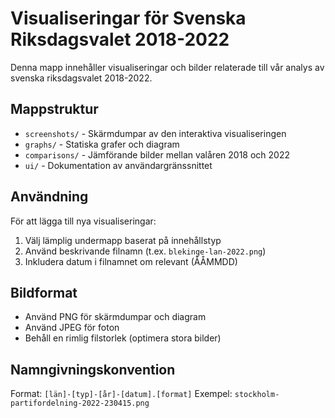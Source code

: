 # Visualiseringar för Svenska Riksdagsvalet 2018-2022

Denna mapp innehåller visualiseringar och bilder relaterade till vår analys av svenska riksdagsvalet 2018-2022.

## Mappstruktur

- `screenshots/` - Skärmdumpar av den interaktiva visualiseringen
- `graphs/` - Statiska grafer och diagram
- `comparisons/` - Jämförande bilder mellan valåren 2018 och 2022
- `ui/` - Dokumentation av användargränssnittet

## Användning

För att lägga till nya visualiseringar:
1. Välj lämplig undermapp baserat på innehållstyp
2. Använd beskrivande filnamn (t.ex. `blekinge-lan-2022.png`)
3. Inkludera datum i filnamnet om relevant (ÅÅMMDD)

## Bildformat

- Använd PNG för skärmdumpar och diagram
- Använd JPEG för foton
- Behåll en rimlig filstorlek (optimera stora bilder)

## Namngivningskonvention

Format: `[län]-[typ]-[år]-[datum].[format]`
Exempel: `stockholm-partifordelning-2022-230415.png` 